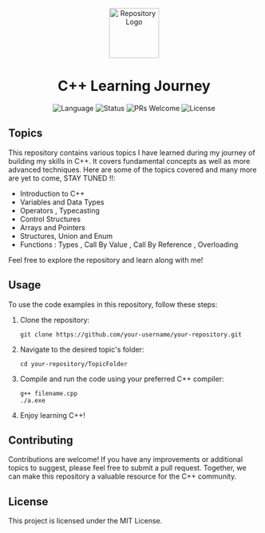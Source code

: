 <p align="center">
  <img src="https://skills.thijs.gg/icons?i=cpp&theme=light" alt="Repository Logo" width="100" height="100">
</p>

<h1 align="center">C++ Learning Journey</h1>

<p align="center">
  <img src="https://img.shields.io/badge/Language-C%2B%2B-blue.svg" alt="Language">
  <img src="https://img.shields.io/badge/Status-Active-green.svg" alt="Status">
  <img src="https://img.shields.io/badge/PRs-Welcome-brightgreen.svg" alt="PRs Welcome">
  <img src="https://img.shields.io/badge/License-MIT-yellow.svg" alt="License">
</p>

## Topics

This repository contains various topics I have learned during my journey of building my skills in C++. It covers fundamental concepts as well as more advanced techniques. Here are some of the topics covered and many more are yet to come, STAY TUNED !!:

- Introduction to C++
- Variables and Data Types
- Operators , Typecasting
- Control Structures
- Arrays and Pointers
- Structures, Union and Enum
- Functions : Types , Call By Value , Call By Reference , Overloading

Feel free to explore the repository and learn along with me!

## Usage

To use the code examples in this repository, follow these steps:

1. Clone the repository:

   ```shell
   git clone https://github.com/your-username/your-repository.git

2. Navigate to the desired topic's folder:
   
   ```shell
   cd your-repository/TopicFolder
4. Compile and run the code using your preferred C++ compiler:
   
   ```shell
   g++ filename.cpp
   ./a.exe
6. Enjoy learning C++!

## Contributing
Contributions are welcome! If you have any improvements or additional topics to suggest, please feel free to submit a pull request. Together, we can make this repository a valuable resource for the C++ community.

## License
This project is licensed under the MIT License. 
